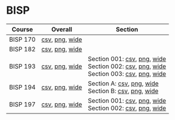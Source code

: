 # BISP

| Course | Overall | Section |
| ------ | ------- | ------- |
| BISP 170 | [csv](https://github.com/UCSD-Historical-Enrollment-Data/2024Spring/blob/main/overall/BISP%20170.csv), [png](https://raw.githubusercontent.com/UCSD-Historical-Enrollment-Data/2024Spring/main/plot_overall/BISP%20170.png), [wide](https://raw.githubusercontent.com/UCSD-Historical-Enrollment-Data/2024Spring/main/plot_overall_wide/BISP%20170.png) |  |
| BISP 182 | [csv](https://github.com/UCSD-Historical-Enrollment-Data/2024Spring/blob/main/overall/BISP%20182.csv), [png](https://raw.githubusercontent.com/UCSD-Historical-Enrollment-Data/2024Spring/main/plot_overall/BISP%20182.png), [wide](https://raw.githubusercontent.com/UCSD-Historical-Enrollment-Data/2024Spring/main/plot_overall_wide/BISP%20182.png) |  |
| BISP 193 | [csv](https://github.com/UCSD-Historical-Enrollment-Data/2024Spring/blob/main/overall/BISP%20193.csv), [png](https://raw.githubusercontent.com/UCSD-Historical-Enrollment-Data/2024Spring/main/plot_overall/BISP%20193.png), [wide](https://raw.githubusercontent.com/UCSD-Historical-Enrollment-Data/2024Spring/main/plot_overall_wide/BISP%20193.png) | Section 001: [csv](https://github.com/UCSD-Historical-Enrollment-Data/2024Spring/blob/main/section/BISP%20193_001.csv), [png](https://raw.githubusercontent.com/UCSD-Historical-Enrollment-Data/2024Spring/main/plot_section/BISP%20193_001.png), [wide](https://raw.githubusercontent.com/UCSD-Historical-Enrollment-Data/2024Spring/main/plot_section_wide/BISP%20193_001.png)<br>Section 002: [csv](https://github.com/UCSD-Historical-Enrollment-Data/2024Spring/blob/main/section/BISP%20193_002.csv), [png](https://raw.githubusercontent.com/UCSD-Historical-Enrollment-Data/2024Spring/main/plot_section/BISP%20193_002.png), [wide](https://raw.githubusercontent.com/UCSD-Historical-Enrollment-Data/2024Spring/main/plot_section_wide/BISP%20193_002.png)<br>Section 003: [csv](https://github.com/UCSD-Historical-Enrollment-Data/2024Spring/blob/main/section/BISP%20193_003.csv), [png](https://raw.githubusercontent.com/UCSD-Historical-Enrollment-Data/2024Spring/main/plot_section/BISP%20193_003.png), [wide](https://raw.githubusercontent.com/UCSD-Historical-Enrollment-Data/2024Spring/main/plot_section_wide/BISP%20193_003.png) |
| BISP 194 | [csv](https://github.com/UCSD-Historical-Enrollment-Data/2024Spring/blob/main/overall/BISP%20194.csv), [png](https://raw.githubusercontent.com/UCSD-Historical-Enrollment-Data/2024Spring/main/plot_overall/BISP%20194.png), [wide](https://raw.githubusercontent.com/UCSD-Historical-Enrollment-Data/2024Spring/main/plot_overall_wide/BISP%20194.png) | Section A: [csv](https://github.com/UCSD-Historical-Enrollment-Data/2024Spring/blob/main/section/BISP%20194_A.csv), [png](https://raw.githubusercontent.com/UCSD-Historical-Enrollment-Data/2024Spring/main/plot_section/BISP%20194_A.png), [wide](https://raw.githubusercontent.com/UCSD-Historical-Enrollment-Data/2024Spring/main/plot_section_wide/BISP%20194_A.png)<br>Section B: [csv](https://github.com/UCSD-Historical-Enrollment-Data/2024Spring/blob/main/section/BISP%20194_B.csv), [png](https://raw.githubusercontent.com/UCSD-Historical-Enrollment-Data/2024Spring/main/plot_section/BISP%20194_B.png), [wide](https://raw.githubusercontent.com/UCSD-Historical-Enrollment-Data/2024Spring/main/plot_section_wide/BISP%20194_B.png) |
| BISP 197 | [csv](https://github.com/UCSD-Historical-Enrollment-Data/2024Spring/blob/main/overall/BISP%20197.csv), [png](https://raw.githubusercontent.com/UCSD-Historical-Enrollment-Data/2024Spring/main/plot_overall/BISP%20197.png), [wide](https://raw.githubusercontent.com/UCSD-Historical-Enrollment-Data/2024Spring/main/plot_overall_wide/BISP%20197.png) | Section 001: [csv](https://github.com/UCSD-Historical-Enrollment-Data/2024Spring/blob/main/section/BISP%20197_001.csv), [png](https://raw.githubusercontent.com/UCSD-Historical-Enrollment-Data/2024Spring/main/plot_section/BISP%20197_001.png), [wide](https://raw.githubusercontent.com/UCSD-Historical-Enrollment-Data/2024Spring/main/plot_section_wide/BISP%20197_001.png)<br>Section 002: [csv](https://github.com/UCSD-Historical-Enrollment-Data/2024Spring/blob/main/section/BISP%20197_002.csv), [png](https://raw.githubusercontent.com/UCSD-Historical-Enrollment-Data/2024Spring/main/plot_section/BISP%20197_002.png), [wide](https://raw.githubusercontent.com/UCSD-Historical-Enrollment-Data/2024Spring/main/plot_section_wide/BISP%20197_002.png) |
